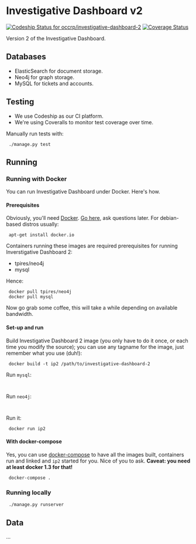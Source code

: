# Investigative Dashboard v2
[![Codeship Status for occrp/investigative-dashboard-2](https://codeship.com/projects/634e8e20-a31d-0132-0304-366d28abf18c/status?branch=master)](https://codeship.com/projects/65925) [![Coverage Status](https://coveralls.io/repos/occrp/investigative-dashboard-2/badge.svg?branch=master)](https://coveralls.io/r/occrp/investigative-dashboard-2?branch=master)

Version 2 of the Investigative Dashboard.

## Databases

 * ElasticSearch for document storage.
 * Neo4j for graph storage.
 * MySQL for tickets and accounts.

## Testing

 * We use Codeship as our CI platform.
 * We're using Coveralls to monitor test coverage over time.

Manually run tests with:
```
 ./manage.py test
```

## Running

### Running with Docker

You can run Investigative Dashboard under Docker. Here's how.

#### Prerequisites

Obviously, you'll need [Docker](http://docker.io/). [Go here](https://docs.docker.com/installation/#installation), ask questions later. For debian-based distros usually:

```
 apt-get install docker.io
```

Containers running these images are required prerequisites for running Inverstigative Dashboard 2:
 * tpires/neo4j
 * mysql

Hence:

```
 docker pull tpires/neo4j
 docker pull mysql
```

Now go grab some coffee, this will take a while depending on available bandwidth.

#### Set-up and run

Build Investigative Dashboard 2 image (you only have to do it once, or each time you modify the source); you can use any tagname for the image, just remember what you use (duh!):
```
 docker build -t ip2 /path/to/investigative-dashboard-2
```

Run `mysql`:
```
 
```

Run `neo4j`:
```
 
```

Run it:
```
 docker run ip2
```

#### With docker-compose

Yes, you can use [docker-compose](http://docs.docker.com/compose/) to have all the images built, containers run and linked and `ip2` started for you. Nice of you to ask. **Caveat: you need at least docker 1.3 for that!**

```
 docker-compose .
```

### Running locally

```
 ./manage.py runserver
```

## Data

...
